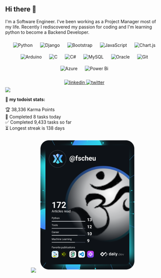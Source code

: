 ## Hi there 👋
I'm a Software Engineer. I've been working as a Project Manager most of my life. Recently I rediscovered my passion for coding and I'm learning python to become a Backend Developer.
<br />
<div align="center">  
<img style="margin: 10px" src="https://profilinator.rishav.dev/skills-assets/python-original.svg" alt="Python" height="25" />  
<img style="margin: 10px" src="https://profilinator.rishav.dev/skills-assets/django-original.svg" alt="Django" height="25" />  
<img style="margin: 10px" src="https://profilinator.rishav.dev/skills-assets/bootstrap-plain.svg" alt="Bootstrap" height="25" />  
<img style="margin: 10px" src="https://profilinator.rishav.dev/skills-assets/javascript-original.svg" alt="JavaScript" height="25" />  
<img style="margin: 10px" src="https://profilinator.rishav.dev/skills-assets/logo-title.svg" alt="Chart.js" height="25" />  
<img style="margin: 10px" src="https://profilinator.rishav.dev/skills-assets/arduino.png" alt="Arduino" height="25" />  
<img style="margin: 10px" src="https://profilinator.rishav.dev/skills-assets/c-original.svg" alt="C" height="25" />  
<img style="margin: 10px" src="https://profilinator.rishav.dev/skills-assets/csharp-original.svg" alt="C#" height="25" />  
<img style="margin: 10px" src="https://profilinator.rishav.dev/skills-assets/mysql-original-wordmark.svg" alt="MySQL" height="25" />  
<img style="margin: 10px" src="https://profilinator.rishav.dev/skills-assets/oracle-original.svg" alt="Oracle" height="25" />  
<img style="margin: 10px" src="https://profilinator.rishav.dev/skills-assets/git-scm-icon.svg" alt="Git" height="25" />  
<img style="margin: 10px" src="https://profilinator.rishav.dev/skills-assets/microsoft_azure-icon.svg" alt="Azure" height="25" />  
<img style="margin: 10px" src="https://profilinator.rishav.dev/skills-assets/powerbi.png" alt="Power Bi" height="25" />  
</div>
<br />
<div align="center">
<a href="https://linkedin.com/in/fedes" target="_blank">
<img src=https://img.shields.io/badge/linkedin-%231E77B5.svg?&style=for-the-badge&logo=linkedin&logoColor=white alt=linkedin style="margin-bottom: 5px;" />
</a>
<a href="https://twitter.com/devolvelabolsa" target="_blank">
<img src=https://img.shields.io/badge/twitter-%2300acee.svg?&style=for-the-badge&logo=twitter&logoColor=white alt=twitter style="margin-bottom: 5px;" />
</a>  
</div>


<div align="left" dir="auto">
  <img src="https://github-readme-stats.vercel.app/api?username=fscheu&show_icons=true&count_private=true&hide_border=true" align="center" width="50%" />
</div>

🚧 **my todoist stats:**
<!-- TODO-IST:START -->
🏆  38,336 Karma Points           
🌸  Completed 8 tasks today           
✅  Completed 9,433 tasks so far           
⏳  Longest streak is 138 days
<!-- TODO-IST:END -->

<div align="center" width="100%">
  <img src="https://spotify-github-profile.vercel.app/api/view?uid=fscheu&cover_image=true&theme=default" width="300" />
  <img style="margin: 10px" src="https://github.com/fscheu/fscheu/blob/main/devcard.svg" alt="daily.dev" width="300"/>  
</div>
